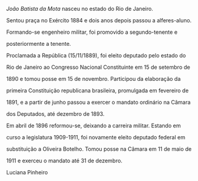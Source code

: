 

*João Batista da Mota* nasceu no estado do Rio de Janeiro.



Sentou praça no Exército 1884 e dois anos depois passou a alferes-aluno.

Formando-se engenheiro militar, foi promovido a segundo-tenente e

posteriormente a tenente.



Proclamada a República (15/11/1889), foi eleito deputado pelo estado do

Rio de Janeiro ao Congresso Nacional Constituinte em 15 de setembro de

1890 e tomou posse em 15 de novembro. Participou da elaboração da

primeira Constituição republicana brasileira, promulgada em fevereiro de

1891, e a partir de junho passou a exercer o mandato ordinário na Câmara

dos Deputados, até dezembro de 1893.



Em abril de 1896 reformou-se, deixando a carreira militar. Estando em

curso a legislatura 1909-1911, foi novamente eleito deputado federal em

substituição a Oliveira Botelho. Tomou posse na Câmara em 11 de maio de

1911 e exerceu o mandato até 31 de dezembro.



Luciana Pinheiro



